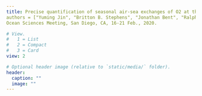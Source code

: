 ```yaml
---
title: Precise quantification of seasonal air-sea exchanges of O2 at the hemispheric scale using data from the ATom, ORCAS, and HIPPO airborne campaigns
authors = ["Yuming Jin", "Britton B. Stephens", "Jonathan Bent", "Ralph F. Keeling"]
Ocean Sciences Meeting, San Diego, CA, 16-21 Feb., 2020.

# View.
#   1 = List
#   2 = Compact
#   3 = Card
view: 2

# Optional header image (relative to `static/media/` folder).
header:
  caption: ""
  image: ""
---
```

